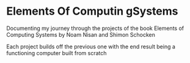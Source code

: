 # Elements Of Computin gSystems

Documenting my journey through the projects of the book Elements of Computing Systems by Noam Nisan and Shimon Schocken

Each project builds off the previous one with the end result being a functioning computer built from scratch
